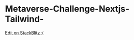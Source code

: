 # Metaverse-Challenge-Nextjs-Tailwind-

[Edit on StackBlitz ⚡️](https://stackblitz.com/edit/nextjs-39giux)